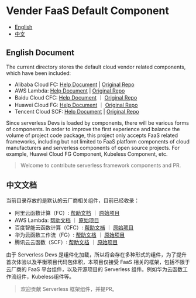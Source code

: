 # Vender FaaS Default Component

- [English](#english-document)
- [中文](#中文文档)

## English Document

The current directory stores the default cloud vendor related components, which have been included:

- Alibaba Cloud FC: [Help Document](./fc/README.md) | [Original Repo](https://github.com/devsapp/fc)
- AWS Lambda: [Help Document](./lambda/readme.md) | [Original Repo](https://github.com/devscomp/lambda)
- Baidu Cloud CFC: [Help Document](cfc/readme.md) ｜ [Original Repo](https://github.com/xinwuyun/cfc)
- Huawei Cloud FG: [Help Document](./fg/readme.md) ｜ [Original Repo](https://github.com/xinwuyun/fg)
- Tencent Cloud SCF: [Help Document](./scf/readme.md) | [Original Repo](https://github.com/devscomp/scf)

Since serverless Devs is loaded by components, there will be various forms of components. In order to improve the first experience and balance the volume of project code package, this project only accepts FaaS related frameworks, including but not limited to FaaS platform components of cloud manufacturers and serverless components of open source projects. For example, Huawei Cloud FG Component, Kubeless Component, etc.

> Welcome to contribute serverless framework components and PR.

## 中文文档

当前目录存放的是默认的云厂商相关组件，目前已经收录：

- 阿里云函数计算（FC）: [帮助文档](./fc/README.md) ｜ [原始项目](https://github.com/devsapp/fc)
- AWS Lambda: [帮助文档](./fc/readme.md) ｜ [原始项目](https://github.com/devscomp/lambda)
- 百度智能云函数计算（CFC）: [帮助文档](cfc/README.md) ｜ [原始项目](https://github.com/xinwuyun/cfc)
- 华为云函数工作流（FG）: [帮助文档](./fg/README.md) ｜ [原始项目](https://github.com/xinwuyun/fg)
- 腾讯云云函数（SCF）: [帮助文档](./scf/readme.md) ｜ [原始项目](https://github.com/devscomp/scf)

由于 Serverless Devs 是组件化加载，所以将会存在多种形式的组件，为了提升首次体验以及平衡项目代码包体积，本项目仅接受 FaaS 相关的框架，包括不限于云厂商的 FaaS 平台组件，以及开源项目的 Serverless 组件。例如华为云函数工作流组件，Kubeless组件等。

> 欢迎贡献 Serverless 框架组件，并提PR。